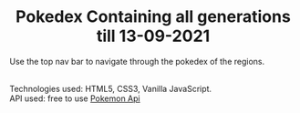 <h1 align="center">Pokedex Containing all generations till 13-09-2021</h1>
<p>Use the top nav bar to navigate through the pokedex of the regions.</p>
<br>Technologies used: HTML5, CSS3, Vanilla JavaScript.
<br>API used: free to use <a href="https://pokeapi.co/" target="_blank">Pokemon Api</a><p>

